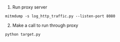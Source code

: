 
1. Run proxy server
```
mitmdump -s log_http_traffic.py --listen-port 8080
```

2. Make a call to run through proxy
```
python target.py
```
